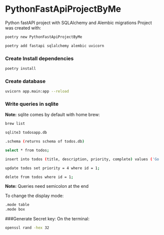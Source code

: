 # PythonFastApiProjectByMe
Python fastAPI project with SQLAlchemy and Alembic migrations
Project was created with:

```sh
poetry new PythonFastApiProjectByMe

poetry add fastapi sqlalchemy alembic uvicorn
```

### Create Install dependencies
```sh
poetry install
```

### Create database
```sh
uvicorn app.main:app --reload
```

### Write queries in sqlite
**Note:** sqlite comes by default with home brew:

```sh
brew list
```

```sh
sqlite3 todosapp.db

.schema (returns schema of todos.db)

select * from todos;

insert into todos (title, description, priority, complete) values ('Go to the store', 'Pick up eggs', 5, False); 

update todos set priority = 4 where id = 1;

delete from todos where id = 1;
```
**Note:** Queries need semicolon at the end

To change the display mode:
```sh
.mode table
.mode box
```

###Generate Secret key:
On the terminal:

```sh
openssl rand -hex 32
```
